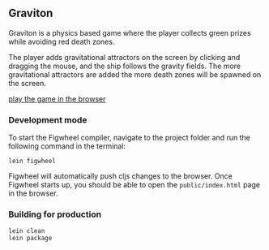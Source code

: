 ## Graviton

Graviton is a physics based game where the player collects green prizes while avoiding red death zones.

The player adds gravitational attractors on the screen by clicking and dragging the mouse,
and the ship follows the gravity fields. The more gravitational attractors are added the more
death zones will be spawned on the screen.

[play the game in the browser](https://svmbrown.itch.io/graviton)

### Development mode

To start the Figwheel compiler, navigate to the project folder and run the following command in the terminal:

```
lein figwheel
```

Figwheel will automatically push cljs changes to the browser.
Once Figwheel starts up, you should be able to open the `public/index.html` page in the browser.


### Building for production

```
lein clean
lein package
```
